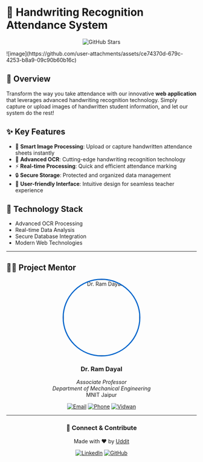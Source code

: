 # 📝 Handwriting Recognition Attendance System

<div align="center">

![GitHub Stars](https://img.shields.io/github/stars/UDDITwork?style=for-the-badge)


</div>
![image](https://github.com/user-attachments/assets/ce74370d-679c-4253-b8a9-09c90b60b16c)


## 🎯 Overview

Transform the way you take attendance with our innovative **web application** that leverages advanced handwriting recognition technology. Simply capture or upload images of handwritten student information, and let our system do the rest!

## ✨ Key Features

- 📸 **Smart Image Processing**: Upload or capture handwritten attendance sheets instantly
- 🤖 **Advanced OCR**: Cutting-edge handwriting recognition technology
- ⚡ **Real-time Processing**: Quick and efficient attendance marking
- 🔒 **Secure Storage**: Protected and organized data management
- 🎨 **User-friendly Interface**: Intuitive design for seamless teacher experience

## 🌟 Technology Stack

- Advanced OCR Processing
- Real-time Data Analysis
- Secure Database Integration
- Modern Web Technologies

---

## 👨‍🏫 Project Mentor

<div align="center">
  <img src="https://mnit.ac.in/PortalProfile/images/faculty/mnitjas280.jpg" alt="Dr. Ram Dayal" style="border-radius: 50%; width: 200px; height: 200px; object-fit: cover; border: 3px solid #0066cc;">

### **Dr. Ram Dayal**
  
*Associate Professor*  
*Department of Mechanical Engineering*  
MNIT Jaipur

[![Email](https://img.shields.io/badge/Email-ramdayal.mech%40mnit.ac.in-blue?style=flat-square&logo=gmail)](mailto:ramdayal.mech@mnit.ac.in)
[![Phone](https://img.shields.io/badge/Phone-09782616007-green?style=flat-square&logo=phone)](tel:09782616007)
[![Vidwan](https://img.shields.io/badge/Vidwan-Profile-orange?style=flat-square)](https://vidwan.inflibnet.ac.in/profile/108911)

</div>

---

<div align="center">

### 🤝 Connect & Contribute

Made with ❤️ by [Uddit](https://github.com/UDDITwork)

[![LinkedIn](https://img.shields.io/badge/LinkedIn-Connect-blue?style=for-the-badge&logo=linkedin)](https://linkedin.com/in/udditlord-)
[![GitHub](https://img.shields.io/badge/GitHub-Follow-black?style=for-the-badge&logo=github)](https://github.com/UDDITwork)

</div>
